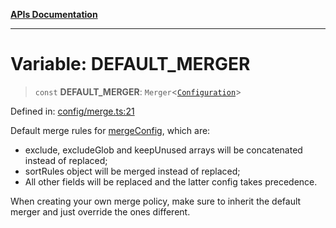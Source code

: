 [**APIs Documentation**](../README.md)

***

# Variable: DEFAULT\_MERGER

> `const` **DEFAULT\_MERGER**: `Merger`\<[`Configuration`](../interfaces/Configuration.md)\>

Defined in: [config/merge.ts:21](https://github.com/daidodo/format-imports/blob/6fa466521c4048be8236686fd87f433f44d2b81e/src/lib/config/merge.ts#L21)

Default merge rules for [mergeConfig](#mergeConfig), which are:

- exclude, excludeGlob and keepUnused arrays will be concatenated instead of replaced;
- sortRules object will be merged instead of replaced;
- All other fields will be replaced and the latter config takes precedence.

When creating your own merge policy, make sure to inherit the default merger and just override
the ones different.
